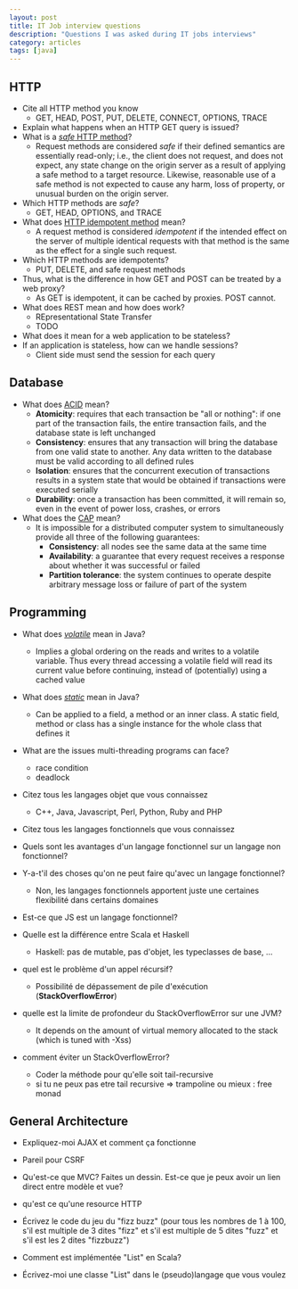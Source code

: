```yaml
---
layout: post
title: IT Job interview questions
description: "Questions I was asked during IT jobs interviews"
category: articles
tags: [java]
---
```


## HTTP

- Cite all HTTP method you know
  - GET, HEAD, POST, PUT, DELETE, CONNECT, OPTIONS, TRACE
- Explain what happens when an HTTP GET query is issued?
- What is a [_safe_ HTTP method](https://tools.ietf.org/html/rfc7231#section-4.2.1)?
  - Request methods are considered _safe_ if their defined semantics are essentially read-only; i.e., the client does not request, and does not expect, any state change on the origin server as a result of applying a safe method to a target resource. Likewise, reasonable use of a safe method is not expected to cause any harm, loss of property, or unusual burden on the origin server.
- Which HTTP methods are _safe_?
  - GET, HEAD, OPTIONS, and TRACE
- What does [HTTP idempotent method](https://tools.ietf.org/html/rfc7231#section-4.2.2) mean?
  - A request method is considered _idempotent_ if the intended effect on the server of multiple identical requests with that method is the same as the effect for a single such request.
- Which HTTP methods are idempotents?
  - PUT, DELETE, and safe request methods
- Thus, what is the difference in how GET and POST can be treated by a web proxy?
  - As GET is idempotent, it can be cached by proxies. POST cannot.
- What does REST mean and how does work?
  - REpresentational State Transfer
  - TODO
- What does it mean for a web application to be stateless?
- If an application is stateless, how can we handle sessions?
  - Client side must send the session for each query

## Database

- What does [ACID](http://en.wikipedia.org/wiki/ACID) mean?
  - __Atomicity__: requires that each transaction be "all or nothing": if one part of the transaction fails, the entire transaction fails, and the database state is left unchanged
  - __Consistency__: ensures that any transaction will bring the database from one valid state to another. Any data written to the database must be valid according to all defined rules
  - __Isolation__: ensures that the concurrent execution of transactions results in a system state that would be obtained if transactions were executed serially
  - __Durability__: once a transaction has been committed, it will remain so, even in the event of power loss, crashes, or errors
- What does the [CAP](http://en.wikipedia.org/wiki/CAP_theorem) mean?
  - It is impossible for a distributed computer system to simultaneously provide all three of the following guarantees:
    - __Consistency__: all nodes see the same data at the same time
    - __Availability__: a guarantee that every request receives a response about whether it was successful or failed
    - __Partition tolerance__: the system continues to operate despite arbitrary message loss or failure of part of the system

## Programming

- What does [_volatile_](http://en.wikipedia.org/wiki/Volatile_variable#In_Java) mean in Java?
  - Implies a global ordering on the reads and writes to a volatile variable. Thus every thread accessing a volatile field will read its current value before continuing, instead of (potentially) using a cached value
- What does [_static_](http://en.wikipedia.org/wiki/Volatile_variable#In_Java) mean in Java?
  - Can be applied to a field, a method or an inner class. A static field, method or class has a single instance for the whole class that defines it
- What are the issues multi-threading programs can face?
  - race condition
  - deadlock

- Citez tous les langages objet que vous connaissez
  - C++, Java, Javascript, Perl, Python, Ruby and PHP
- Citez tous les langages fonctionnels que vous connaissez
- Quels sont les avantages d'un langage fonctionnel sur un langage non fonctionnel?
- Y-a-t'il des choses qu'on ne peut faire qu'avec un langage fonctionnel?
  - Non, les langages fonctionnels apportent juste une certaines flexibilité dans certains domaines
- Est-ce que JS est un langage fonctionnel?
- Quelle est la différence entre Scala et Haskell
  - Haskell: pas de mutable, pas d'objet, les typeclasses de base, …
- quel est le problème d'un appel récursif?
  - Possibilité de dépassement de pile d'exécution (__StackOverflowError__)
- quelle est la limite de profondeur du StackOverflowError sur une JVM?
  - It depends on the amount of virtual memory allocated to the stack (which is tuned with -Xss)
- comment éviter un StackOverflowError?
  - Coder la méthode pour qu'elle soit tail-recursive
  - si tu ne peux pas etre tail recursive => trampoline ou mieux : free monad

## General Architecture

- Expliquez-moi AJAX et comment ça fonctionne
- Pareil pour CSRF
- Qu'est-ce que MVC? Faites un dessin. Est-ce que je peux avoir un lien direct entre modèle et vue?
- qu'est ce qu'une resource HTTP

- Écrivez le code du jeu du "fizz buzz" (pour tous les nombres de 1 à 100, s'il est multiple de 3 dites "fizz" et s'il est multiple de 5 dites "fuzz" et s'il est les 2 dites "fizzbuzz")
- Comment est implémentée "List" en Scala?
- Écrivez-moi une classe "List" dans le (pseudo)langage que vous voulez

